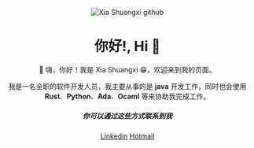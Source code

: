 <p align="center"><img src="https://images.unsplash.com/photo-1593526492327-b071f3d5333e?ixlib=rb-4.0.3&ixid=M3wxMjA3fDB8MHxwaG90by1wYWdlfHx8fGVufDB8fHx8fA%3D%3D&auto=format&fit=crop&w=2070&q=80" alt="Xia Shuangxi github" /></p>

<h1 align="center">你好!, Hi 👋</h1>

<p align="center">👋 嗨，你好！我是 Xia Shuangxi 😁，欢迎来到我的页面。</p>
<p align="center">我是一名全职的软件开发人员，我主要从事的是 <b>java</b> 开发工作，同时也会使用 <b>Rust</b>、<b>Python</b>、<b>Ada</b>、<b>Ocaml</b> 等来协助我完成工作。</p>

<h5 align="center">你可以通过这些方式联系到我 </h5>
<p align="center">
  <a href="https://www.linkedin.com/in/xiashuangxi">Linkedin</a>
  <a href="mailto:xiashuangxi@hotmail.com">Hotmail</a>
</p>

<!--
<details>
  <summary>📊 <b>统计数据</b></summary>
  <a href="https://github.com/xiashuangxi/xiashuangxi">
      <img align="center" src="https://github-readme-stats.vercel.app/api/top-langs/?username=xiashuangxi&layout=compact&langs_count=10&hide_border=true" />
  </a>
  <a href="https://github.com/xiashuangxi/xiashuangxi">
    <img align="center" src="https://github-readme-stats.vercel.app/api?username=xiashuangxi&layout=compact&hide_border=true" />
  </a>
  <a href="https://github.com/xiashuangxi/xiashuangxi"> 
    <img align="center" src="https://github-readme-stats.vercel.app/api/wakatime?username=xiashuangxi&layout=compact&hide_border=true" />
  </a>
</details>
-->

